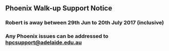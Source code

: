 ## Phoenix Walk-up Support Notice
### Robert is away between 29th Jun to 20th July 2017 (inclusive) 
### Any Phoenix issues can be addressed to hpcsupport@adelaide.edu.au
